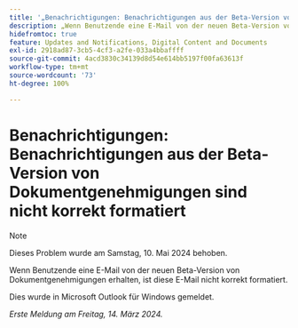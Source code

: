 ```yaml
---
title: '„Benachrichtigungen: Benachrichtigungen aus der Beta-Version von Dokumentgenehmigungen sind nicht korrekt formatiert“'
description: „Wenn Benutzende eine E-Mail von der neuen Beta-Version von Dokumentgenehmigungen erhalten, ist diese E-Mail nicht korrekt formatiert. '
hidefromtoc: true
feature: Updates and Notifications, Digital Content and Documents
exl-id: 2918ad87-3cb5-4cf3-a2fe-033a4bbaffff
source-git-commit: 4acd3830c34139d8d54e614bb5197f00fa63613f
workflow-type: tm+mt
source-wordcount: '73'
ht-degree: 100%

---
```


# Benachrichtigungen: Benachrichtigungen aus der Beta-Version von Dokumentgenehmigungen sind nicht korrekt formatiert

>[!NOTE]
>
>Dieses Problem wurde am Samstag, 10. Mai 2024 behoben.

Wenn Benutzende eine E-Mail von der neuen Beta-Version von Dokumentgenehmigungen erhalten, ist diese E-Mail nicht korrekt formatiert.

Dies wurde in Microsoft Outlook für Windows gemeldet.

_Erste Meldung am Freitag, 14. März 2024._
